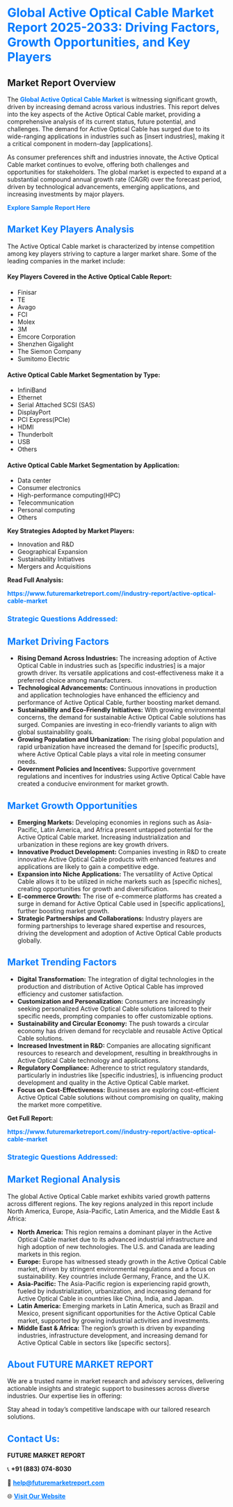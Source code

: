 <h1 style="color: #007BFF;">Global Active Optical Cable Market Report 2025-2033: Driving Factors, Growth Opportunities, and Key Players</h1>

<section id="overview">
<h2>Market Report Overview</h2>
<p>The <a href="https://www.futuremarketreport.com//industry-report/active-optical-cable-market" style="color: #007BFF; text-decoration: none;"><strong>Global Active Optical Cable Market</strong></a> is witnessing significant growth, driven by increasing demand across various industries. This report delves into the key aspects of the Active Optical Cable market, providing a comprehensive analysis of its current status, future potential, and challenges. The demand for Active Optical Cable has surged due to its wide-ranging applications in industries such as [insert industries], making it a critical component in modern-day [applications].</p>
<p>As consumer preferences shift and industries innovate, the Active Optical Cable market continues to evolve, offering both challenges and opportunities for stakeholders. The global market is expected to expand at a substantial compound annual growth rate (CAGR) over the forecast period, driven by technological advancements, emerging applications, and increasing investments by major players.</p>
</section>

<section id="overview">
<p><a href="https://www.futuremarketreport.com//request-sample/reportId=45365" style="color: #007BFF; text-decoration: none;"><strong>Explore Sample Report Here</strong></a></p>
</section>

<section id="key-players">
<h2 style="color: #007BFF;">Market Key Players Analysis</h2>
<p>The Active Optical Cable market is characterized by intense competition among key players striving to capture a larger market share. Some of the leading companies in the market include:</p>
<h4>Key Players Covered in the Active Optical Cable Report:</h4>
<ul><li>Finisar</li><li>TE</li><li>Avago</li><li>FCI</li><li>Molex</li><li>3M</li><li>Emcore Corporation</li><li>Shenzhen Gigalight</li><li>The Siemon Company</li><li>Sumitomo Electric</li></ul>
<h4>Active Optical Cable Market Segmentation by Type:</h4>
<ul><li>InfiniBand</li><li>Ethernet</li><li>Serial Attached SCSI (SAS)</li><li>DisplayPort</li><li>PCI Express(PCIe)</li><li>HDMI</li><li>Thunderbolt</li><li>USB</li><li>Others</li></ul>

<h4>Active Optical Cable Market Segmentation by Application:</h4>
<ul><li>Data center</li><li>Consumer electronics</li><li>High-performance computing(HPC)</li><li>Telecommunication</li><li>Personal computing</li><li>Others</li></ul>
<p><strong>Key Strategies Adopted by Market Players:</strong></p>
<ul>
<li>Innovation and R&D</li>
<li>Geographical Expansion</li>
<li>Sustainability Initiatives</li>
<li>Mergers and Acquisitions</li>
</ul>
</section>

<section>
<p><strong>Read Full Analysis: </strong></p><a href="https://www.futuremarketreport.com//industry-report/active-optical-cable-market" style="color: #007BFF; text-decoration: none;"><strong>https://www.futuremarketreport.com//industry-report/active-optical-cable-market</strong></a>
<h3 style="color: #007BFF;">Strategic Questions Addressed:</h3>
</section>

<section id="driving-factors">
<h2 style="color: #007BFF;">Market Driving Factors</h2>
<ul>
<li><strong>Rising Demand Across Industries:</strong> The increasing adoption of Active Optical Cable in industries such as [specific industries] is a major growth driver. Its versatile applications and cost-effectiveness make it a preferred choice among manufacturers.</li>
<li><strong>Technological Advancements:</strong> Continuous innovations in production and application technologies have enhanced the efficiency and performance of Active Optical Cable, further boosting market demand.</li>
<li><strong>Sustainability and Eco-Friendly Initiatives:</strong> With growing environmental concerns, the demand for sustainable Active Optical Cable solutions has surged. Companies are investing in eco-friendly variants to align with global sustainability goals.</li>
<li><strong>Growing Population and Urbanization:</strong> The rising global population and rapid urbanization have increased the demand for [specific products], where Active Optical Cable plays a vital role in meeting consumer needs.</li>
<li><strong>Government Policies and Incentives:</strong> Supportive government regulations and incentives for industries using Active Optical Cable have created a conducive environment for market growth.</li>
</ul>
</section>

<section id="growth-opportunities">
<h2 style="color: #007BFF;">Market Growth Opportunities</h2>
<ul>
<li><strong>Emerging Markets:</strong> Developing economies in regions such as Asia-Pacific, Latin America, and Africa present untapped potential for the Active Optical Cable market. Increasing industrialization and urbanization in these regions are key growth drivers.</li>
<li><strong>Innovative Product Development:</strong> Companies investing in R&D to create innovative Active Optical Cable products with enhanced features and applications are likely to gain a competitive edge.</li>
<li><strong>Expansion into Niche Applications:</strong> The versatility of Active Optical Cable allows it to be utilized in niche markets such as [specific niches], creating opportunities for growth and diversification.</li>
<li><strong>E-commerce Growth:</strong> The rise of e-commerce platforms has created a surge in demand for Active Optical Cable used in [specific applications], further boosting market growth.</li>
<li><strong>Strategic Partnerships and Collaborations:</strong> Industry players are forming partnerships to leverage shared expertise and resources, driving the development and adoption of Active Optical Cable products globally.</li>
</ul>
</section>

<section id="trending-factors">
<h2 style="color: #007BFF;">Market Trending Factors</h2>
<ul>
<li><strong>Digital Transformation:</strong> The integration of digital technologies in the production and distribution of Active Optical Cable has improved efficiency and customer satisfaction.</li>
<li><strong>Customization and Personalization:</strong> Consumers are increasingly seeking personalized Active Optical Cable solutions tailored to their specific needs, prompting companies to offer customizable options.</li>
<li><strong>Sustainability and Circular Economy:</strong> The push towards a circular economy has driven demand for recyclable and reusable Active Optical Cable solutions.</li>
<li><strong>Increased Investment in R&D:</strong> Companies are allocating significant resources to research and development, resulting in breakthroughs in Active Optical Cable technology and applications.</li>
<li><strong>Regulatory Compliance:</strong> Adherence to strict regulatory standards, particularly in industries like [specific industries], is influencing product development and quality in the Active Optical Cable market.</li>
<li><strong>Focus on Cost-Effectiveness:</strong> Businesses are exploring cost-efficient Active Optical Cable solutions without compromising on quality, making the market more competitive.</li>
</ul>
</section>

<section>
<p><strong>Get Full Report: </strong></p><a href="https://www.futuremarketreport.com//industry-report/active-optical-cable-market" style="color: #007BFF; text-decoration: none;"><strong>https://www.futuremarketreport.com//industry-report/active-optical-cable-market</strong></a>
<h3 style="color: #007BFF;">Strategic Questions Addressed:</h3>
</section>


<section id="regional-analysis">
<h2 style="color: #007BFF;">Market Regional Analysis</h2>
<p>The global Active Optical Cable market exhibits varied growth patterns across different regions. The key regions analyzed in this report include North America, Europe, Asia-Pacific, Latin America, and the Middle East & Africa:</p>
<ul>
<li><strong>North America:</strong> This region remains a dominant player in the Active Optical Cable market due to its advanced industrial infrastructure and high adoption of new technologies. The U.S. and Canada are leading markets in this region.</li>
<li><strong>Europe:</strong> Europe has witnessed steady growth in the Active Optical Cable market, driven by stringent environmental regulations and a focus on sustainability. Key countries include Germany, France, and the U.K.</li>
<li><strong>Asia-Pacific:</strong> The Asia-Pacific region is experiencing rapid growth, fueled by industrialization, urbanization, and increasing demand for Active Optical Cable in countries like China, India, and Japan.</li>
<li><strong>Latin America:</strong> Emerging markets in Latin America, such as Brazil and Mexico, present significant opportunities for the Active Optical Cable market, supported by growing industrial activities and investments.</li>
<li><strong>Middle East & Africa:</strong> The region’s growth is driven by expanding industries, infrastructure development, and increasing demand for Active Optical Cable in sectors like [specific sectors].</li>
</ul>
</section>

<footer>
<h2 style="color: #007BFF;">About FUTURE MARKET REPORT</h2>
<p>We are a trusted name in market research and advisory services, delivering actionable insights and strategic support to businesses across diverse industries. Our expertise lies in offering:</p>

<p>Stay ahead in today’s competitive landscape with our tailored research solutions.</p>

<h2 style="color: #007BFF;">Contact Us:</h2>
<p><strong>FUTURE MARKET REPORT</strong></p>
<p>📞 <strong>+91 (883) 074-8030</strong></p>
<p>📧 <strong><a href="mailto:help@futuremarketreport.com" style="color: #007BFF;">help@futuremarketreport.com</a></strong></p>
<p>🌐 <strong><a href="https://www.futuremarketreport.com/" style="color: #007BFF;">Visit Our Website</a></strong></p>
</footer>